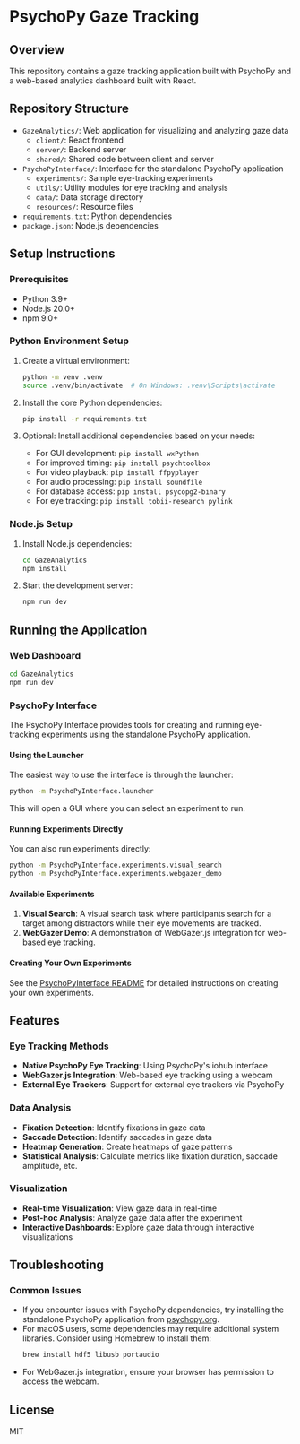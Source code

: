 # PsychoPy Gaze Tracking

## Overview
This repository contains a gaze tracking application built with PsychoPy and a web-based analytics dashboard built with React.

## Repository Structure
- `GazeAnalytics/`: Web application for visualizing and analyzing gaze data
  - `client/`: React frontend
  - `server/`: Backend server
  - `shared/`: Shared code between client and server
- `PsychoPyInterface/`: Interface for the standalone PsychoPy application
  - `experiments/`: Sample eye-tracking experiments
  - `utils/`: Utility modules for eye tracking and analysis
  - `data/`: Data storage directory
  - `resources/`: Resource files
- `requirements.txt`: Python dependencies
- `package.json`: Node.js dependencies

## Setup Instructions

### Prerequisites
- Python 3.9+ 
- Node.js 20.0+
- npm 9.0+

### Python Environment Setup
1. Create a virtual environment:
   ```bash
   python -m venv .venv
   source .venv/bin/activate  # On Windows: .venv\Scripts\activate
   ```

2. Install the core Python dependencies:
   ```bash
   pip install -r requirements.txt
   ```

3. Optional: Install additional dependencies based on your needs:
   - For GUI development: `pip install wxPython`
   - For improved timing: `pip install psychtoolbox`
   - For video playback: `pip install ffpyplayer`
   - For audio processing: `pip install soundfile`
   - For database access: `pip install psycopg2-binary`
   - For eye tracking: `pip install tobii-research pylink`

### Node.js Setup
1. Install Node.js dependencies:
   ```bash
   cd GazeAnalytics
   npm install
   ```

2. Start the development server:
   ```bash
   npm run dev
   ```

## Running the Application

### Web Dashboard
```bash
cd GazeAnalytics
npm run dev
```

### PsychoPy Interface
The PsychoPy Interface provides tools for creating and running eye-tracking experiments using the standalone PsychoPy application.

#### Using the Launcher
The easiest way to use the interface is through the launcher:

```bash
python -m PsychoPyInterface.launcher
```

This will open a GUI where you can select an experiment to run.

#### Running Experiments Directly
You can also run experiments directly:

```bash
python -m PsychoPyInterface.experiments.visual_search
python -m PsychoPyInterface.experiments.webgazer_demo
```

#### Available Experiments
1. **Visual Search**: A visual search task where participants search for a target among distractors while their eye movements are tracked.
2. **WebGazer Demo**: A demonstration of WebGazer.js integration for web-based eye tracking.

#### Creating Your Own Experiments
See the [PsychoPyInterface README](PsychoPyInterface/README.md) for detailed instructions on creating your own experiments.

## Features

### Eye Tracking Methods
- **Native PsychoPy Eye Tracking**: Using PsychoPy's iohub interface
- **WebGazer.js Integration**: Web-based eye tracking using a webcam
- **External Eye Trackers**: Support for external eye trackers via PsychoPy

### Data Analysis
- **Fixation Detection**: Identify fixations in gaze data
- **Saccade Detection**: Identify saccades in gaze data
- **Heatmap Generation**: Create heatmaps of gaze patterns
- **Statistical Analysis**: Calculate metrics like fixation duration, saccade amplitude, etc.

### Visualization
- **Real-time Visualization**: View gaze data in real-time
- **Post-hoc Analysis**: Analyze gaze data after the experiment
- **Interactive Dashboards**: Explore gaze data through interactive visualizations

## Troubleshooting

### Common Issues
- If you encounter issues with PsychoPy dependencies, try installing the standalone PsychoPy application from [psychopy.org](https://www.psychopy.org/download.html).
- For macOS users, some dependencies may require additional system libraries. Consider using Homebrew to install them:
  ```bash
  brew install hdf5 libusb portaudio
  ```
- For WebGazer.js integration, ensure your browser has permission to access the webcam.

## License
MIT
